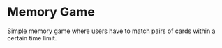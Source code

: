 # Memory Game
Simple memory game where users have to match pairs of cards within a certain time limit. 
